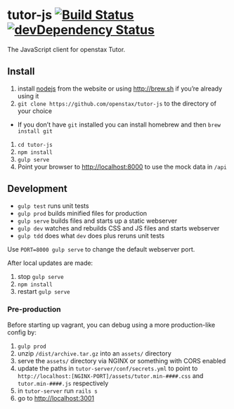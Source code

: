 # tutor-js [![Build Status](https://travis-ci.org/openstax/tutor-js.svg?branch=master)](https://travis-ci.org/openstax/tutor-js) [![devDependency Status](https://david-dm.org/openstax/tutor-js/dev-status.svg)](https://david-dm.org/openstax/tutor-js#info=devDependencies)

The JavaScript client for openstax Tutor.

## Install

1. install [nodejs](http://nodejs.org) from the website or using <http://brew.sh> if you’re already using it
1. `git clone https://github.com/openstax/tutor-js` to the directory of your choice
  - If you don’t have `git` installed you can install homebrew and then `brew install git`
1. `cd tutor-js`
1. `npm install`
1. `gulp serve`
1. Point your browser to <http://localhost:8000> to use the mock data in `/api`


## Development

- `gulp test` runs unit tests
- `gulp prod` builds minified files for production
- `gulp serve` builds files and starts up a static webserver
- `gulp dev` watches and rebuilds CSS and JS files and starts webserver
- `gulp tdd` does what `dev` does plus reruns unit tests

Use `PORT=8000 gulp serve` to change the default webserver port.

After local updates are made:

1. stop `gulp serve`
1. `npm install`
1. restart `gulp serve`

### Pre-production

Before starting up vagrant, you can debug using a more production-like config by:

1. `gulp prod`
2. unzip `/dist/archive.tar.gz` into an `assets/` directory
3. serve the `assets/` directory via NGINX or something with CORS enabled
4. update the paths in `tutor-server/conf/secrets.yml` to point to `http://localhost:[NGINX-PORT]/assets/tutor.min-####.css` and `tutor.min-####.js` respectively
5. in `tutor-server` run `rails s`
6. go to <http://localhost:3001>
